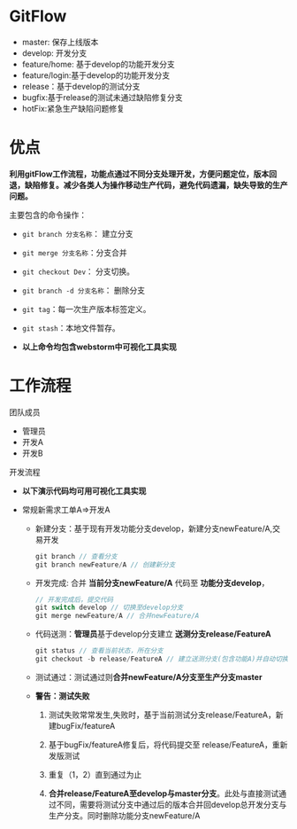 # GitFlow

- master: 保存上线版本
- develop: 开发分支
- feature/home: 基于develop的功能开发分支
- feature/login:基于develop的功能开发分支
- release：基于develop的测试分支
- bugfix:基于release的测试未通过缺陷修复分支
- hotFix:紧急生产缺陷问题修复

# 优点

​  **利用gitFlow工作流程，功能点通过不同分支处理开发，方便问题定位，版本回退，缺陷修复。减少各类人为操作移动生产代码，避免代码遗漏，缺失导致的生产问题。**

主要包含的命令操作：

- `git branch 分支名称`： 建立分支

- `git merge 分支名称`：分支合并
- `git checkout Dev`： 分支切换。
- `git branch -d 分支名称`： 删除分支
- `git tag`：每一次生产版本标签定义。
- `git stash`：本地文件暂存。

- **以上命令均包含webstorm中可视化工具实现**

# 工作流程

团队成员

- 管理员
- 开发A
- 开发B

开发流程

- **以下演示代码均可用可视化工具实现**

- 常规新需求工单A=>开发A

  - 新建分支：基于现有开发功能分支develop，新建分支newFeature/A,交易开发

    ```c
    git branch // 查看分支
    git branch newFeature/A // 创建新分支
    ```

  - 开发完成: 合并 **当前分支newFeature/A** 代码至 **功能分支develop**，

    ```c
    // 开发完成后，提交代码
    git switch develop // 切换至develop分支
    git merge newFeature/A // 合并newFeature/A
    ```

  - 代码送测：**管理员**基于develop分支建立 **送测分支release/FeatureA**

    ```c
    git status // 查看当前状态，所在分支
    git checkout -b release/FeatureA // 建立送测分支(包含功能A)并自动切换至release/FeatureA
    ```

  - 测试通过：测试通过则**合并newFeature/A分支至生产分支master**

  - **警告：测试失败**

    1. 测试失败常常发生,失败时，基于当前测试分支release/FeatureA，新建bugFix/featureA

    2. 基于bugFix/featureA修复后，将代码提交至 release/FeatureA，重新发版测试

    3. 重复（1，2）直到通过为止
    4. **合并release/FeatureA至develop与master分支**。此处与直接测试通过不同，需要将测试分支中通过后的版本合并回develop总开发分支与生产分支。同时删除功能分支newFeature/A
